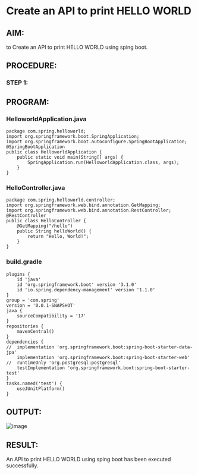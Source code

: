 # Create an API to print HELLO WORLD
## AIM:
to Create an API to print HELLO WORLD using sping boot.
## PROCEDURE:
### STEP 1:


## PROGRAM:
### HelloworldApplication.java
```
package com.spring.helloworld;
import org.springframework.boot.SpringApplication;
import org.springframework.boot.autoconfigure.SpringBootApplication;
@SpringBootApplication
public class HelloworldApplication {
	public static void main(String[] args) {
		SpringApplication.run(HelloworldApplication.class, args);
	}
}
```
### HelloController.java
```
package com.spring.helloworld.controller;
import org.springframework.web.bind.annotation.GetMapping;
import org.springframework.web.bind.annotation.RestController;
@RestController
public class HelloController {
    @GetMapping("/hello")
    public String helloWorld() {
        return "Hello, World!";
    }
}
```
### build.gradle
```
plugins {
	id 'java'
	id 'org.springframework.boot' version '3.1.0'
	id 'io.spring.dependency-management' version '1.1.0'
}
group = 'com.spring'
version = '0.0.1-SNAPSHOT'
java {
	sourceCompatibility = '17'
}
repositories {
	mavenCentral()
}
dependencies {
//	implementation 'org.springframework.boot:spring-boot-starter-data-jpa'
	implementation 'org.springframework.boot:spring-boot-starter-web'
//	runtimeOnly 'org.postgresql:postgresql'
	testImplementation 'org.springframework.boot:spring-boot-starter-test'
}
tasks.named('test') {
	useJUnitPlatform()
}
```
## OUTPUT:
![image](https://github.com/Karthikeyan21001828/hello_world_API/assets/93427303/6aee656e-134d-4f14-879e-ce327a878e69)

## RESULT:
An API to print HELLO WORLD using sping boot has been executed successfully.
